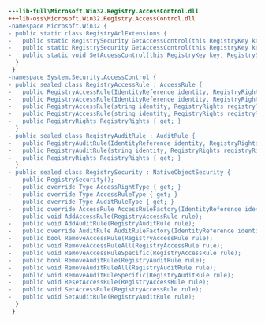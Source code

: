﻿```diff
---lib-full\Microsoft.Win32.Registry.AccessControl.dll
+++lib-oss\Microsoft.Win32.Registry.AccessControl.dll
-namespace Microsoft.Win32 {
- public static class RegistryAclExtensions {
-   public static RegistrySecurity GetAccessControl(this RegistryKey key);
-   public static RegistrySecurity GetAccessControl(this RegistryKey key, AccessControlSections includeSections);
-   public static void SetAccessControl(this RegistryKey key, RegistrySecurity registrySecurity);
  }
 }
-namespace System.Security.AccessControl {
- public sealed class RegistryAccessRule : AccessRule {
-   public RegistryAccessRule(IdentityReference identity, RegistryRights registryRights, AccessControlType type);
-   public RegistryAccessRule(IdentityReference identity, RegistryRights registryRights, InheritanceFlags inheritanceFlags, PropagationFlags propagationFlags, AccessControlType type);
-   public RegistryAccessRule(string identity, RegistryRights registryRights, AccessControlType type);
-   public RegistryAccessRule(string identity, RegistryRights registryRights, InheritanceFlags inheritanceFlags, PropagationFlags propagationFlags, AccessControlType type);
-   public RegistryRights RegistryRights { get; }
  }
- public sealed class RegistryAuditRule : AuditRule {
-   public RegistryAuditRule(IdentityReference identity, RegistryRights registryRights, InheritanceFlags inheritanceFlags, PropagationFlags propagationFlags, AuditFlags flags);
-   public RegistryAuditRule(string identity, RegistryRights registryRights, InheritanceFlags inheritanceFlags, PropagationFlags propagationFlags, AuditFlags flags);
-   public RegistryRights RegistryRights { get; }
  }
- public sealed class RegistrySecurity : NativeObjectSecurity {
-   public RegistrySecurity();
-   public override Type AccessRightType { get; }
-   public override Type AccessRuleType { get; }
-   public override Type AuditRuleType { get; }
-   public override AccessRule AccessRuleFactory(IdentityReference identityReference, int accessMask, bool isInherited, InheritanceFlags inheritanceFlags, PropagationFlags propagationFlags, AccessControlType type);
-   public void AddAccessRule(RegistryAccessRule rule);
-   public void AddAuditRule(RegistryAuditRule rule);
-   public override AuditRule AuditRuleFactory(IdentityReference identityReference, int accessMask, bool isInherited, InheritanceFlags inheritanceFlags, PropagationFlags propagationFlags, AuditFlags flags);
-   public bool RemoveAccessRule(RegistryAccessRule rule);
-   public void RemoveAccessRuleAll(RegistryAccessRule rule);
-   public void RemoveAccessRuleSpecific(RegistryAccessRule rule);
-   public bool RemoveAuditRule(RegistryAuditRule rule);
-   public void RemoveAuditRuleAll(RegistryAuditRule rule);
-   public void RemoveAuditRuleSpecific(RegistryAuditRule rule);
-   public void ResetAccessRule(RegistryAccessRule rule);
-   public void SetAccessRule(RegistryAccessRule rule);
-   public void SetAuditRule(RegistryAuditRule rule);
  }
 }
```
